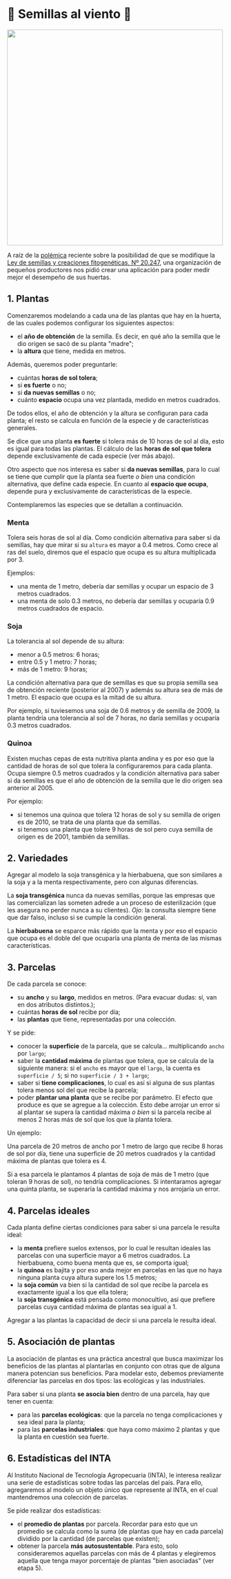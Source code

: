 # 🌱 Semillas al viento 🌱

<img src="images/huerta.jpg" width="500px" />

A raíz de la [polémica](https://www.elancasti.com.ar/opinion/2018/11/27/ley-cuestionada-389812.html) reciente sobre la posibilidad de que se modifique la [Ley de semillas y creaciones fitogenéticas, Nº 20.247](http://servicios.infoleg.gob.ar/infolegInternet/anexos/30000-34999/34822/texact.htm), una organización de pequeños productores nos pidió crear una aplicación para poder medir mejor el desempeño de sus huertas.

## 1. Plantas

Comenzaremos modelando a cada una de las plantas que hay en la huerta, de las cuales podemos configurar los siguientes aspectos:

* el **año de obtención** de la semilla. Es decir, en qué año la semilla que le dio origen se sacó de su planta "madre";
* la **altura** que tiene, medida en metros.

Además, queremos poder preguntarle:

* cuántas **horas de sol tolera**;
* si **es fuerte** o no;
* si **da nuevas semillas** o no;
* cuánto **espacio** ocupa una vez plantada, medido en metros cuadrados.

De todos ellos, el año de obtención y la altura se configuran para cada planta; el resto se calcula en función de la especie y de características generales.

Se dice que una planta **es fuerte** si tolera más de 10 horas de sol al día, esto es igual para todas las plantas. El cálculo de las **horas de sol que tolera** depende exclusivamente de cada especie (ver más abajo).

Otro aspecto que nos interesa es saber si **da nuevas semillas**, para lo cual se tiene que cumplir que la planta sea fuerte _o bien_ una condición alternativa, que define cada especie. En cuanto al **espacio que ocupa**, depende pura y exclusivamente de características de la especie.

Contemplaremos las especies que se detallan a continuación.

### Menta
Tolera seis horas de sol al día. Como condición alternativa para saber si da semillas, hay que mirar si su `altura` es mayor a 0.4 metros. Como crece al ras del suelo, diremos que el espacio que ocupa es su altura multiplicada por 3.

Ejemplos:
* una menta de 1 metro, debería dar semillas y ocupar un espacio de 3 metros cuadrados.
* una menta de solo 0.3 metros, no debería dar semillas y ocuparía 0.9 metros cuadrados de espacio.

### Soja
La tolerancia al sol depende de su altura:
* menor a 0.5 metros: 6 horas;
* entre 0.5 y 1 metro: 7 horas;
* más de 1 metro: 9 horas;

La condición alternativa para que de semillas es que su propia semilla sea de obtención reciente (posterior al 2007) y además su altura sea de más de 1 metro. El espacio que ocupa es la mitad de su altura.

Por ejemplo, si tuviesemos una soja de 0.6 metros y de semilla de 2009, la planta tendría una tolerancia al sol de 7 horas, no daría semillas y ocuparía 0.3 metros cuadrados.

### Quinoa
Existen muchas cepas de esta nutritiva planta andina y es por eso que la cantidad de horas de sol que tolera la configuraremos para cada planta. Ocupa siempre 0.5 metros cuadrados y la condición alternativa para saber si da semillas es que el año de obtención de la semilla que le dio origen sea anterior al 2005.

Por ejemplo:
* si tenemos una quinoa que tolera 12 horas de sol y su semilla de origen es de 2010, se trata de una planta que da semillas.
* si tenemos una planta que tolere 9 horas de sol pero cuya semilla de origen es de 2001, también da semillas.

## 2. Variedades

Agregar al modelo la soja transgénica y la hierbabuena, que son similares a la soja y a la menta respectivamente, pero con algunas diferencias.

La **soja transgénica** nunca da nuevas semillas, porque las empresas que las comercializan las someten adrede a un proceso de esterilización (que les asegura no perder nunca a su clientes). _Ojo_: la consulta siempre tiene que dar falso, incluso si se cumple la condición general.

La **hierbabuena** se esparce más rápido que la menta y por eso el espacio que ocupa es el doble del que ocuparía una planta de menta de las mismas características.

## 3. Parcelas

De cada parcela se conoce:
* su **ancho** y su **largo**, medidos en metros. (Para evacuar dudas: sí, van en dos atributos distintos.);
* cuántas **horas de sol** recibe por día;
* las **plantas** que tiene, representadas por una colección.

Y se pide:
* conocer la **superficie** de la parcela, que se calcula... multiplicando `ancho` por `largo`;
* saber la **cantidad máxima** de plantas que tolera, que se calcula de la siguiente manera: si el `ancho` es mayor que el `largo`, la cuenta es `superficie / 5`; si no `superficie / 3 + largo`;
* saber si **tiene complicaciones**, lo cual es así si alguna de sus plantas tolera menos sol del que recibe la parcela;
* poder **plantar una planta** que se recibe por parámetro. El efecto que produce es que se agregue a la colección. Esto debe arrojar un error si al plantar se supera la cantidad máxima _o bien_ si la parcela recibe al menos 2 horas más de sol que los que la planta tolera.

Un ejemplo:

Una parcela de 20 metros de ancho por 1 metro de largo que recibe 8 horas de sol por día, tiene una superficie de 20 metros cuadrados y la cantidad máxima de plantas que tolera es 4.

Si a esa parcela le plantamos 4 plantas de soja de más de 1 metro (que toleran 9 horas de sol), no tendría complicaciones. Si intentaramos agregar una quinta planta, se superaría la cantidad máxima y nos arrojaría un error.


## 4. Parcelas ideales

Cada planta define ciertas condiciones para saber si una parcela le resulta ideal:

* la **menta** prefiere suelos extensos, por lo cual le resultan ideales las parcelas con una superficie mayor a 6 metros cuadrados. La hierbabuena, como buena menta que es, se comporta igual;
* la **quinoa** es bajita y por eso anda mejor en parcelas en las que no haya ninguna planta cuya altura supere los 1.5 metros;
* la **soja común** va bien si la cantidad de sol que recibe la parcela es exactamente igual a los que ella tolera;
* la **soja transgénica** está pensada como monocultivo, así que prefiere parcelas cuya cantidad máxima de plantas sea igual a 1.

Agregar a las plantas la capacidad de decir si una parcela le resulta ideal.

## 5. Asociación de plantas

La asociación de plantas es una práctica ancestral que busca maximizar los beneficios de las plantas al plantarlas en conjunto con otras que de alguna manera potencian sus beneficios. Para modelar esto, debemos previamente diferenciar las parcelas en dos tipos: las ecológicas y las industriales.

Para saber si una planta **se asocia bien** dentro de una parcela, hay que tener en cuenta:
* para las **parcelas ecológicas**: que la parcela no tenga complicaciones y sea ideal para la planta;
* para las **parcelas industriales**: que haya como máximo 2 plantas y que la planta en cuestión sea fuerte.

## 6. Estadísticas del INTA

Al Instituto Nacional de Tecnología Agropecuaria (INTA), le interesa realizar una serie de estadísticas sobre todas las parcelas del país. Para ello, agregaremos al modelo un objeto único que represente al INTA, en el cual mantendremos una colección de parcelas.

Se pide realizar dos estadísticas:
* el **promedio de plantas** por parcela. Recordar para esto que un promedio se calcula como la suma (de plantas que hay en cada parcela) dividido por la cantidad (de parcelas que existen);
* obtener la parcela **más autosustentable**. Para esto, solo consideraremos aquellas parcelas con más de 4 plantas y elegiremos aquella que tenga mayor porcentaje de plantas "bien asociadas" (ver etapa 5).
